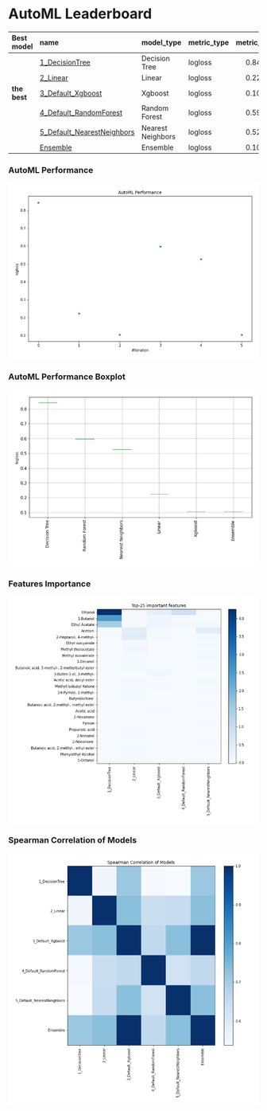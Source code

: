# AutoML Leaderboard

| Best model   | name                                                               | model_type        | metric_type   |   metric_value |   train_time |
|:-------------|:-------------------------------------------------------------------|:------------------|:--------------|---------------:|-------------:|
|              | [1_DecisionTree](1_DecisionTree/README.md)                         | Decision Tree     | logloss       |       0.842861 |        30.7  |
|              | [2_Linear](2_Linear/README.md)                                     | Linear            | logloss       |       0.223379 |        14.26 |
| **the best** | [3_Default_Xgboost](3_Default_Xgboost/README.md)                   | Xgboost           | logloss       |       0.103531 |        16.88 |
|              | [4_Default_RandomForest](4_Default_RandomForest/README.md)         | Random Forest     | logloss       |       0.596239 |        15.66 |
|              | [5_Default_NearestNeighbors](5_Default_NearestNeighbors/README.md) | Nearest Neighbors | logloss       |       0.527302 |         4.75 |
|              | [Ensemble](Ensemble/README.md)                                     | Ensemble          | logloss       |       0.103531 |         0.67 |

### AutoML Performance
![AutoML Performance](ldb_performance.png)

### AutoML Performance Boxplot
![AutoML Performance Boxplot](ldb_performance_boxplot.png)

### Features Importance
![features importance across models](features_heatmap.png)



### Spearman Correlation of Models
![models spearman correlation](correlation_heatmap.png)

